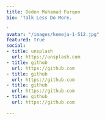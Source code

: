 ```yaml
---
title: Deden Muhamad Furqon
bio: 'Talk Less Do More.

'
avatar: "/images/kemeja-1-512.jpg"
featured: true
social:
- title: unsplash
  url: https://unsplash.com
- title: github
  url: https://github.com
- title: github
  url: https://github.com
- title: github
  url: https://github.com
- title: github
  url: https://github.com

---
```

